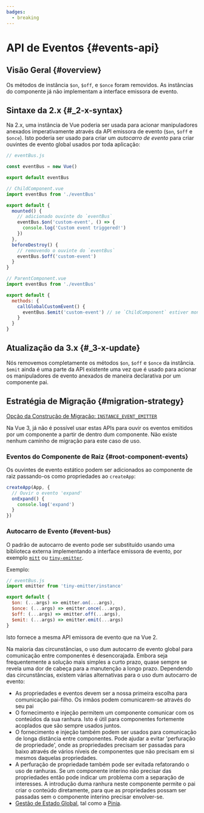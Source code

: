 ```yaml
---
badges:
  - breaking
---
```


# API de Eventos <MigrationBadges :badges="$frontmatter.badges" /> {#events-api}

## Visão Geral {#overview}

Os métodos de instância `$on`, `$off`, e `$once` foram removidos. As instâncias do componente já não implementam a interface emissora de evento.

## Sintaxe da 2.x {#_2-x-syntax}

Na 2.x, uma instância de Vue poderia ser usada para acionar manipuladores anexados imperativamente através da API emissora de evento (`$on`, `$off` e `$once`). Isto poderia ser usado para criar um _autocarro de evento_ para criar ouvintes de evento global usados por toda aplicação:

```js
// eventBus.js

const eventBus = new Vue()

export default eventBus
```

```js
// ChildComponent.vue
import eventBus from './eventBus'

export default {
  mounted() {
    // adicionado ouvinte do `eventBus`
    eventBus.$on('custom-event', () => {
      console.log('Custom event triggered!')
    })
  },
  beforeDestroy() {
    // removendo o ouvinte do `eventBus`
    eventBus.$off('custom-event')
  }
}
```

```js
// ParentComponent.vue
import eventBus from './eventBus'

export default {
  methods: {
    callGlobalCustomEvent() {
      eventBus.$emit('custom-event') // se `ChildComponent` estiver montado, teremos uma mensagem na consola
    }
  }
}
```

## Atualização da 3.x {#_3-x-update}

Nós removemos completamente os métodos `$on`, `$off` e `$once` da instância. `$emit` ainda é uma parte da API existente uma vez que é usado para acionar os manipuladores de evento anexados de maneira declarativa por um componente pai.

## Estratégia de Migração {#migration-strategy}

[Opção da Construção de Migração: `INSTANCE_EVENT_EMITTER`](../migration-build#compat-configuration)

Na Vue 3, já não é possível usar estas APIs para ouvir os eventos emitidos por um componente a partir de dentro dum componente. Não existe nenhum caminho de migração para este caso de uso.

### Eventos do Componente de Raiz {#root-component-events}

Os ouvintes de evento estático podem ser adicionados ao componente de raiz passando-os como propriedades ao `createApp`:

```js
createApp(App, {
  // Ouvir o evento 'expand'
  onExpand() {
    console.log('expand')
  }
})
```

### Autocarro de Evento {#event-bus}

O padrão de autocarro de evento pode ser substituído usando uma biblioteca externa implementando a interface emissora de evento, por exemplo [`mitt`](https://github.com/developit/mitt) ou [`tiny-emitter`](https://github.com/scottcorgan/tiny-emitter).

Exemplo:

```js
// eventBus.js
import emitter from 'tiny-emitter/instance'

export default {
  $on: (...args) => emitter.on(...args),
  $once: (...args) => emitter.once(...args),
  $off: (...args) => emitter.off(...args),
  $emit: (...args) => emitter.emit(...args)
}
```

Isto fornece a mesma API emissora de evento que na Vue 2.

Na maioria das circunstâncias, o uso dum autocarro de evento global para comunicação entre componentes é desencorajada. Embora seja frequentemente a solução mais simples a curto prazo, quase sempre se revela uma dor de cabeça para a manutenção a longo prazo. Dependendo das circunstâncias, existem várias alternativas para o uso dum autocarro de evento: 

* As propriedades e eventos devem ser a nossa primeira escolha para comunicação pai-filho. Os irmãos podem comunicarem-se através do seu pai
* O fornecimento e injeção permitem um componente comunicar com os conteúdos da sua ranhura. Isto é útil para componentes fortemente acoplados que são sempre usados juntos.
* O fornecimento e injeção também podem ser usados para comunicação de longa distância entre componentes. Pode ajudar a evitar 'perfuração de propriedade', onde as propriedades precisam ser passadas para baixo através de vários níveis de componentes que não precisam em si mesmos daquelas propriedades.
* A perfuração de propriedade também pode ser evitada refatorando o uso de ranhuras. Se um componente interino não precisar das propriedades então pode indicar um problema com a separação de interesses. A introdução duma ranhura neste componente permite o pai criar o conteúdo diretamente, para que as propriedades possam ser passadas sem o componente interino precisar envolver-se.
* [Gestão de Estado Global](https://pt.vuejs.org/guide/scaling-up/state-management), tal como a [Pinia](https://pinia-docs-pt.netlify.app/).
